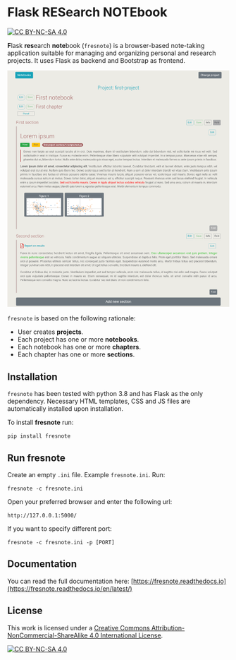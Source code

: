 # Flask RESearch NOTEbook

[![CC BY-NC-SA 4.0][cc-by-nc-sa-shield]][cc-by-nc-sa]

**F**lask **res**earch **note**book (`fresnote`) is a browser-based note-taking application suitable for managing and organizing personal and research projects. It uses Flask as backend and Bootstrap as frontend.

![main figure](https://github.com/dkioroglou/fresnote/blob/main/docs/images/main_figure.png)

``fresnote`` is based on the following rationale:

* User creates **projects**.
* Each project has one or more **notebooks**.
* Each notebook has one or more **chapters**.
* Each chapter has one or more **sections**.

## Installation

`fresnote` has been tested with python 3.8 and has Flask as the only dependency. Necessary HTML templates, CSS and JS files are automatically installed upon installation. 

To install **fresnote** run:

```
pip install fresnote
```

## Run fresnote

Create an empty `.ini` file. Example `fresnote.ini`.
Run:
```
fresnote -c fresnote.ini
```

Open your preferred browser and enter the following url:
```
http://127.0.0.1:5000/
```

If you want to specify different port:
```
fresnote -c fresnote.ini -p [PORT]
```


## Documentation

You can read the full documentation here: [https://fresnote.readthedocs.io](https://fresnote.readthedocs.io/en/latest/)


## License

This work is licensed under a
[Creative Commons Attribution-NonCommercial-ShareAlike 4.0 International License][cc-by-nc-sa].

[![CC BY-NC-SA 4.0][cc-by-nc-sa-image]][cc-by-nc-sa]

[cc-by-nc-sa]: http://creativecommons.org/licenses/by-nc-sa/4.0/
[cc-by-nc-sa-image]: https://licensebuttons.net/l/by-nc-sa/4.0/88x31.png
[cc-by-nc-sa-shield]: https://img.shields.io/badge/License-CC%20BY--NC--SA%204.0-lightgrey.svg
